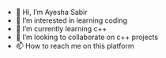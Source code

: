 - 👋 Hi, I’m Ayesha Sabir
- 👀 I’m interested in learning coding
- 🌱 I’m currently learning c++
- 💞️ I’m looking to collaborate on c++ projects
- 📫 How to reach me on this platform 

<!---
mairasony/mairasony is a ✨ special ✨ repository because its `README.md` (this file) appears on your GitHub profile.
You can click the Preview link to take a look at your changes.
--->
